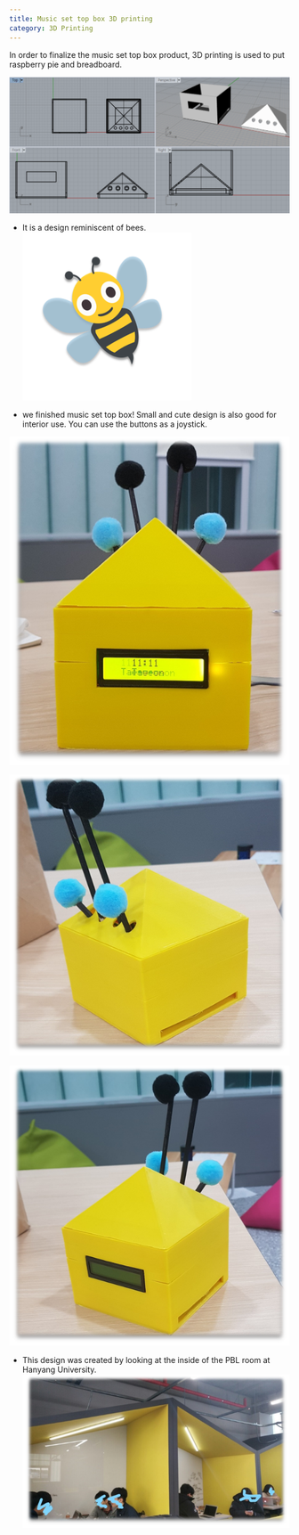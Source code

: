 ```yaml
---
title: Music set top box 3D printing
category: 3D Printing
---
```


In order to finalize the music set top box product,
3D printing is used to put raspberry pie and breadboard.

<!-- more -->

![lino](https://github.com/Yedolseo/Yedolseo.github.io/blob/master/lino2.png)

 - It is a design reminiscent of bees. 
![Finished](https://github.com/Yedolseo/Yedolseo.github.io/blob/master/bee.png)


- we finished music set top box! Small and cute design is also good for interior use. 
  You can use the buttons as a joystick.

![Finished](https://github.com/Yedolseo/Yedolseo.github.io/blob/master/final3.png)

![Finished](https://github.com/Yedolseo/Yedolseo.github.io/blob/master/final2.png)

![Finished](https://github.com/Yedolseo/Yedolseo.github.io/blob/master/final.png)


- This design was created by looking at the inside of the PBL room at Hanyang University.
![room](https://github.com/Yedolseo/Yedolseo.github.io/blob/master/room.png)

